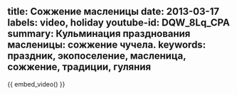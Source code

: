 title: Сожжение масленицы
date: 2013-03-17
labels: video, holiday
youtube-id: DQW_8Lq_CPA
summary: Кульминация празднования масленицы: сожжение чучела.
keywords: праздник, экопоселение, масленица, сожжение, традиции, гуляния
---

{{ embed_video() }}

